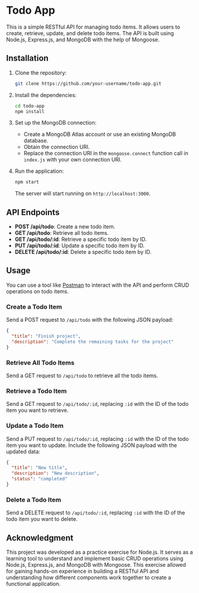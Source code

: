# Todo App

This is a simple RESTful API for managing todo items. It allows users to create, retrieve, update, and delete todo items. The API is built using Node.js, Express.js, and MongoDB with the help of Mongoose.

## Installation

1. Clone the repository:

   ```bash
   git clone https://github.com/your-username/todo-app.git
   ```

2. Install the dependencies:

   ```bash
   cd todo-app
   npm install
   ```

3. Set up the MongoDB connection:
   - Create a MongoDB Atlas account or use an existing MongoDB database.
   - Obtain the connection URI.
   - Replace the connection URI in the `mongoose.connect` function call in `index.js` with your own connection URI.

4. Run the application:

   ```bash
   npm start
   ```

   The server will start running on `http://localhost:3000`.

## API Endpoints

- **POST /api/todo**: Create a new todo item.
- **GET /api/todo**: Retrieve all todo items.
- **GET /api/todo/:id**: Retrieve a specific todo item by ID.
- **PUT /api/todo/:id**: Update a specific todo item by ID.
- **DELETE /api/todo/:id**: Delete a specific todo item by ID.

## Usage

You can use a tool like [Postman](https://www.postman.com/downloads/) to interact with the API and perform CRUD operations on todo items.

### Create a Todo Item

Send a POST request to `/api/todo` with the following JSON payload:

```json
{
  "title": "Finish project",
  "description": "Complete the remaining tasks for the project"
}
```

### Retrieve All Todo Items

Send a GET request to `/api/todo` to retrieve all the todo items.

### Retrieve a Todo Item

Send a GET request to `/api/todo/:id`, replacing `:id` with the ID of the todo item you want to retrieve.

### Update a Todo Item

Send a PUT request to `/api/todo/:id`, replacing `:id` with the ID of the todo item you want to update. Include the following JSON payload with the updated data:

```json
{
  "title": "New title",
  "description": "New description",
  "status": "completed"
}
```

### Delete a Todo Item

Send a DELETE request to `/api/todo/:id`, replacing `:id` with the ID of the todo item you want to delete.

## Acknowledgment

This project was developed as a practice exercise for Node.js. It serves as a learning tool to understand and implement basic CRUD operations using Node.js, Express.js, and MongoDB with Mongoose. This exercise allowed for gaining hands-on experience in building a RESTful API and understanding how different components work together to create a functional application.
